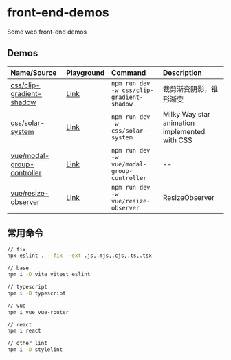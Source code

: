 # front-end-demos

Some web front-end demos

## Demos

<!--PLAYGROUND_LIST-->
Name/Source|Playground|Command|Description
:--|:--|:--|:--
[css/clip-gradient-shadow](css/clip-gradient-shadow)|<a href='https://capricorncd.github.io/demos/css/clip-gradient-shadow' target='_blank'>Link</a>|`npm run dev -w css/clip-gradient-shadow`|裁剪渐变阴影，锥形渐变
[css/solar-system](css/solar-system)|<a href='https://capricorncd.github.io/demos/css/solar-system' target='_blank'>Link</a>|`npm run dev -w css/solar-system`|Milky Way star animation implemented with CSS
[vue/modal-group-controller](vue/modal-group-controller)|<a href='https://capricorncd.github.io/demos/vue/modal-group-controller' target='_blank'>Link</a>|`npm run dev -w vue/modal-group-controller`|--
[vue/resize-observer](vue/resize-observer)|<a href='https://capricorncd.github.io/demos/vue/resize-observer' target='_blank'>Link</a>|`npm run dev -w vue/resize-observer`|ResizeObserver
<!--PLAYGROUND_LIST-->

## 常用命令

```bash
// fix
npx eslint . --fix --ext .js,.mjs,.cjs,.ts,.tsx

// base
npm i -D vite vitest eslint

// typescript
npm i -D typescript

// vue
npm i vue vue-router

// react
npm i react

// other lint
npm i -D stylelint
```
